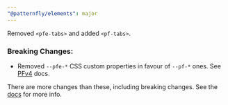 ```yaml
---
"@patternfly/elements": major
---
```


Removed `<pfe-tabs>` and added `<pf-tabs>`.

### Breaking Changes:

- Removed `--pfe-*` CSS custom properties in favour of `--pf-*` ones. See [PFv4][PFv4] docs.

There are more changes than these, including breaking changes. See the [docs][docs] for more info.

[docs]: https://patternflyelements.org/components/timestamp/
[PFv4]: https://patternfly.org/v4/

